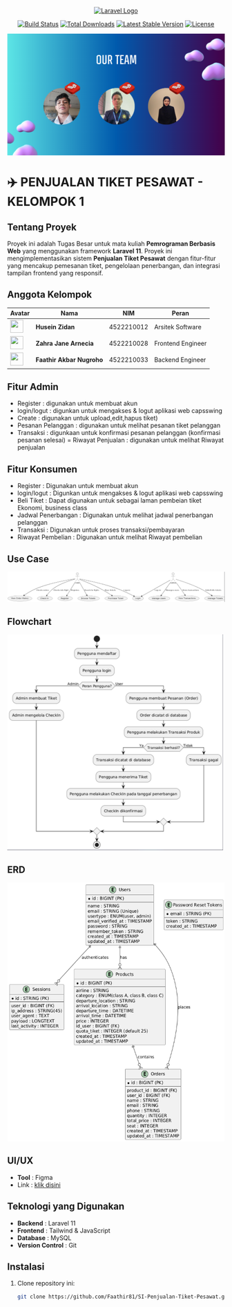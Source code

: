 <p align="center"><a href="https://laravel.com" target="_blank"><img src="https://raw.githubusercontent.com/laravel/art/master/logo-lockup/5%20SVG/2%20CMYK/1%20Full%20Color/laravel-logolockup-cmyk-red.svg" width="400" alt="Laravel Logo"></a></p>

<p align="center">
<a href="https://github.com/laravel/framework/actions"><img src="https://github.com/laravel/framework/workflows/tests/badge.svg" alt="Build Status"></a>
<a href="https://packagist.org/packages/laravel/framework"><img src="https://img.shields.io/packagist/dt/laravel/framework" alt="Total Downloads"></a>
<a href="https://packagist.org/packages/laravel/framework"><img src="https://img.shields.io/packagist/v/laravel/framework" alt="Latest Stable Version"></a>
<a href="https://packagist.org/packages/laravel/framework"><img src="https://img.shields.io/packagist/l/laravel/framework" alt="License"></a>
</p>

<div align="center">
    <img src="assets/Capture.PNG">
</div>


# ✈️ PENJUALAN TIKET PESAWAT - KELOMPOK 1

## Tentang Proyek
Proyek ini adalah Tugas Besar untuk mata kuliah **Pemrograman Berbasis Web** yang menggunakan framework **Laravel 11**. Proyek ini mengimplementasikan sistem **Penjualan Tiket Pesawat** dengan fitur-fitur yang mencakup pemesanan tiket, pengelolaan penerbangan, dan integrasi tampilan frontend yang responsif.

## Anggota Kelompok

| Avatar              | Nama                     | NIM          | Peran               |
|---------------------|--------------------------|--------------|---------------------|
|    <img src="https://cultofthepartyparrot.com/parrots/hd/laptop_parrot.gif" width="30" height="30"/>    | **Husein Zidan**         | 4522210012   | Arsitek Software    |
|    <img src="https://cultofthepartyparrot.com/parrots/hd/spinningparrot.gif" width="30" height="30"/>    | **Zahra Jane Arnecia**   | 4522210028   | Frontend Engineer   |
|    <img src="https://cultofthepartyparrot.com/parrots/hd/60fpsparrot.gif" width="30" height="30"/>    | **Faathir Akbar Nugroho**| 4522210033   | Backend Engineer    |

## Fitur Admin

- Register : digunakan untuk membuat akun
- login/logut : digunkan untuk mengakses & logut aplikasi web capsswing
- Create : digunakan untuk upload,edit,hapus tiket) 
- Pesanan Pelanggan : digunakan untuk melihat pesanan tiket pelanggan
- Transaksi : digunkaan untuk konfirmasi pesanan pelanggan (konfirmasi  pesanan selesai)
 = Riwayat Penjualan : digunakan untuk melihat Riwayat penjualan

## Fitur Konsumen

- Register : Digunakan untuk membuat akun
- login/logut : Digunkan untuk mengakses & logut aplikasi web capsswing
- Beli Tiket : Dapat digunakan untuk sebagai laman pembeian tiket Ekonomi, business class
- Jadwal Penerbangan : Digunakan untuk melihat jadwal penerbangan pelanggan
- Transaksi : Digunakan untuk proses transaksi/pembayaran
- Riwayat Pembelian : Digunakan untuk melihat Riwayat pembelian


## Use Case
<img src="assets/usecase.PNG">

## Flowchart
<img src="assets/flowchart.png" width="500" height="500">

## ERD
<img src="assets/ERD.png" width="600" height="600">

## UI/UX 
- **Tool** : Figma<br>
- Link : [klik disini](https://www.figma.com/design/ustWs4I7H3eeqraP37St4h/Project-Capsswing?node-id=0-1&t=c9yuLyyExLy1YR3T-1)
## Teknologi yang Digunakan

- **Backend** : Laravel 11
- **Frontend** : Tailwind & JavaScript
- **Database** : MySQL
- **Version Control** : Git

## Instalasi

1. Clone repository ini:
   ```bash
   git clone https://github.com/Faathir81/SI-Penjualan-Tiket-Pesawat.git

